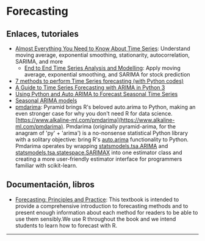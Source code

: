 # Forecasting

## Enlaces, tutoriales

* [Almost Everything You Need to Know About Time Series](https://towardsdatascience.com/almost-everything-you-need-to-know-about-time-series-860241bdc578): Understand moving average, exponential smoothing, stationarity, autocorrelation, SARIMA, and more
    * [End to End Time Series Analysis and Modelling](https://towardsdatascience.com/end-to-end-time-series-analysis-and-modelling-8c34f09a3014): Apply moving average, exponential smoothing, and SARIMA for stock prediction
* [7 methods to perform Time Series forecasting (with Python codes)](https://www.analyticsvidhya.com/blog/2018/02/time-series-forecasting-methods/)
* [A Guide to Time Series Forecasting with ARIMA in Python 3](https://www.digitalocean.com/community/tutorials/a-guide-to-time-series-forecasting-with-arima-in-python-3)
* [Using Python and Auto ARIMA to Forecast Seasonal Time Series](https://medium.com/@josemarcialportilla/using-python-and-auto-arima-to-forecast-seasonal-time-series-90877adff03c)
* [Seasonal ARIMA models](https://faculty.fuqua.duke.edu/~rnau/Decision411_2007/seasarim.htm)
* [pmdarima](https://github.com/tgsmith61591/pmdarima): Pyramid brings R's beloved auto.arima to Python, making an even stronger case for why you don't need R for data science. [https://www.alkaline-ml.com/pmdarima](https://www.alkaline-ml.com/pmdarima). Pmdarima (originally pyramid-arima, for the anagram of 'py' + 'arima') is a no-nonsense statistical Python library with a solitary objective: bring R's [auto.arima](https://www.rdocumentation.org/packages/forecast/versions/7.3/topics/auto.arima) functionality to Python. Pmdarima operates by wrapping [statsmodels.tsa.ARIMA](https://github.com/statsmodels/statsmodels/blob/master/statsmodels/tsa/arima_model.py) and [statsmodels.tsa.statespace.SARIMAX](https://github.com/statsmodels/statsmodels/blob/master/statsmodels/tsa/statespace/sarimax.py) into one estimator class and creating a more user-friendly estimator interface for programmers familiar with scikit-learn.

## Documentación, libros

* [Forecasting: Principles and Practice](https://otexts.org/fpp2/): This textbook is intended to provide a comprehensive introduction to forecasting methods and to present enough information about each method for readers to be able to use them sensibly.We use R throughout the book and we intend students to learn how to forecast with R.

---
